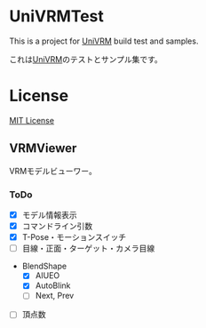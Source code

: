 # UniVRMTest

This is a project for [UniVRM](https://github.com/dwango/UniVRM) build test and samples.

これは[UniVRM](https://github.com/dwango/UniVRM)のテストとサンプル集です。

# License

[MIT License](License.txt)


## VRMViewer

VRMモデルビューワー。

### ToDo

* [x] モデル情報表示
* [x] コマンドライン引数
* [x] T-Pose・モーションスイッチ
* [ ] 目線・正面・ターゲット・カメラ目線
* BlendShape
    * [x] AIUEO
    * [x] AutoBlink 
    * [ ] Next, Prev
* [ ] 頂点数

